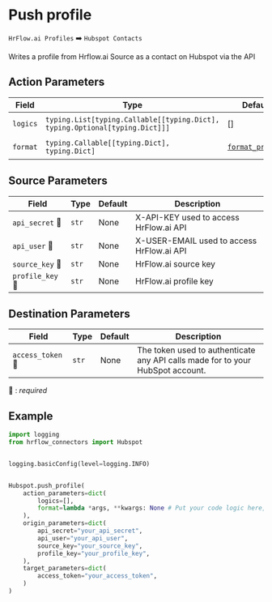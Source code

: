 
# Push profile
`HrFlow.ai Profiles` :arrow_right: `Hubspot Contacts`

Writes a profile from Hrflow.ai Source as a contact on Hubspot via the API



## Action Parameters

| Field | Type | Default | Description |
| ----- | ---- | ------- | ----------- |
| `logics`  | `typing.List[typing.Callable[[typing.Dict], typing.Optional[typing.Dict]]]` | [] | List of logic functions |
| `format`  | `typing.Callable[[typing.Dict], typing.Dict]` | [`format_profile`](../connector.py#L9) | Formatting function |

## Source Parameters

| Field | Type | Default | Description |
| ----- | ---- | ------- | ----------- |
| `api_secret` :red_circle: | `str` | None | X-API-KEY used to access HrFlow.ai API |
| `api_user` :red_circle: | `str` | None | X-USER-EMAIL used to access HrFlow.ai API |
| `source_key` :red_circle: | `str` | None | HrFlow.ai source key |
| `profile_key` :red_circle: | `str` | None | HrFlow.ai profile key |

## Destination Parameters

| Field | Type | Default | Description |
| ----- | ---- | ------- | ----------- |
| `access_token` :red_circle: | `str` | None | The token used to authenticate any API calls made for to your HubSpot account. |

:red_circle: : *required*

## Example

```python
import logging
from hrflow_connectors import Hubspot


logging.basicConfig(level=logging.INFO)


Hubspot.push_profile(
    action_parameters=dict(
        logics=[],
        format=lambda *args, **kwargs: None # Put your code logic here,
    ),
    origin_parameters=dict(
        api_secret="your_api_secret",
        api_user="your_api_user",
        source_key="your_source_key",
        profile_key="your_profile_key",
    ),
    target_parameters=dict(
        access_token="your_access_token",
    )
)
```